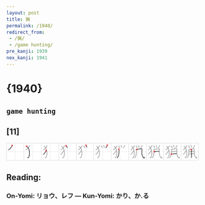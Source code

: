```yaml
---
layout: post
title: 猟
permalink: /1940/
redirect_from:
 - /猟/
 - /game hunting/
pre_kanji: 1939
nex_kanji: 1941
---
```


# {1940}

## `game hunting`

## [11]

<div class="stroke"><img src="../images/E78C9F.png" /></div>

## Reading:

### On-Yomi: リョウ、レフ &mdash; Kun-Yomi: かり、か.る
